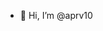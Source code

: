 - 👋 Hi, I’m @aprv10

<!---
aprv10/aprv10 is a ✨ special ✨ repository because its `README.md` (this file) appears on your GitHub profile.
You can click the Preview link to take a look at your changes.
--->
